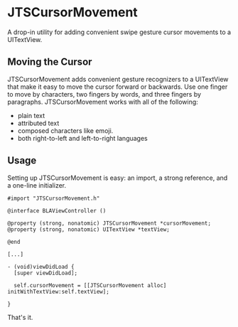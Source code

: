 JTSCursorMovement
=================

A drop-in utility for adding convenient swipe gesture cursor movements to a UITextView.

## Moving the Cursor

JTSCursorMovement adds convenient gesture recognizers to a UITextView that make it easy to move the cursor forward or backwards. Use one finger to move by characters, two fingers by words, and three fingers by paragraphs. JTSCursorMovement works with all of the following:

- plain text
- attributed text
- composed characters like emoji.
- both right-to-left and left-to-right languages

## Usage

Setting up JTSCursorMovement is easy: an import, a strong reference, and a one-line initializer.

```objc
#import "JTSCursorMovement.h"

@interface BLAViewController () 

@property (strong, nonatomic) JTSCursorMovement *cursorMovement;
@property (strong, nonatomic) UITextView *textView;

@end

[...]

- (void)viewDidLoad {
  [super viewDidLoad];
  
  self.cursorMovement = [[JTSCursorMovement alloc] initWithTextView:self.textView];
  
}

```

That's it.
